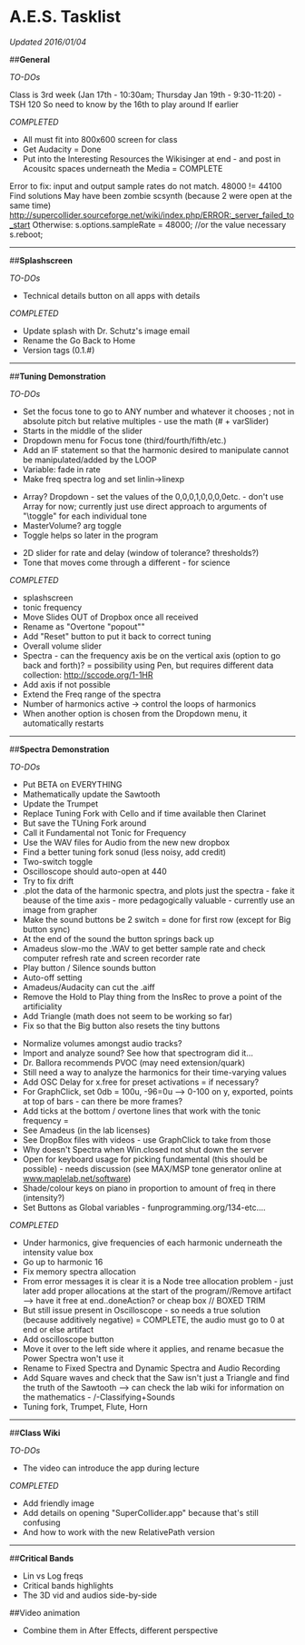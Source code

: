 # A.E.S. Tasklist
_Updated 2016/01/04_

##**General**

_TO-DOs_

Class is 3rd week (Jan 17th - 10:30am; Thursday Jan 19th - 9:30-11:20) - TSH 120
So need to know by the 16th to play around
If earlier 

_COMPLETED_

* All must fit into 800x600 screen for class
* Get Audacity = Done
* Put into the Interesting Resources the Wikisinger at end - and post in Acousitc spaces underneath the Media = COMPLETE

Error to fix: input and output sample rates do not match. 48000 != 44100
	Find solutions
	May have been zombie scsynth (because 2 were open at the same time) http://supercollider.sourceforge.net/wiki/index.php/ERROR:_server_failed_to_start
	Otherwise: 
	s.options.sampleRate = 48000; //or the value necessary
	s.reboot; 


* * *
##**Splashscreen**

_TO-DOs_

* Technical details button on all apps with details

_COMPLETED_

* Update splash with Dr. Schutz's image email
* Rename the Go Back to Home
* Version tags (0.1.#)

* * *

##**Tuning Demonstration**

_TO-DOs_


* Set the focus tone to go to ANY number and whatever it chooses ; not in absolute pitch but relative multiples - use the math (# + varSlider)
* Starts in the middle of the slider
* Dropdown menu for Focus tone (third/fourth/fifth/etc.)
* Add an IF statement so that the harmonic desired to manipulate cannot be manipulated/added by the LOOP
* Variable: fade in rate
* Make freq spectra log and set linlin->linexp


</p>

* Array? Dropdown - set the values of the 0,0,0,1,0,0,0,0etc. - don't use Array for now; currently just use direct approach to arguments of "\toggle" for each individual tone
* MasterVolume? arg toggle
* Toggle helps so later in the program 

</p>

* 2D slider for rate and delay (window of tolerance? thresholds?)
* Tone that moves come through a different - for science



_COMPLETED_

* splashscreen
* tonic frequency
* Move Slides OUT of Dropbox once all received
* Rename as "Overtone "popout""
* Add "Reset" button to put it back to correct tuning
* Overall volume slider
* Spectra - can the frequency axis be on the vertical axis (option to go back and forth)? = possibility using Pen, but requires different data collection: http://sccode.org/1-1HR
* Add axis if not possible
* Extend the Freq range of the spectra
* Number of harmonics active -> control the loops of harmonics
* When another option is chosen from the Dropdown menu, it automatically restarts

* * *

##**Spectra Demonstration**

_TO-DOs_

* Put BETA on EVERYTHING
* Mathematically update the Sawtooth
* Update the Trumpet
* Replace Tuning Fork with Cello and if time available then Clarinet
* But save the TUning Fork around
* Call it Fundamental not Tonic for Frequency
* Use the WAV files for Audio from the new new dropbox
* Find a better tuning fork sonud (less noisy, add credit)
* Two-switch toggle 
* Oscilloscope should auto-open at 440
* Try to fix drift
* .plot the data of the harmonic spectra, and plots just the spectra - fake it beause of the time axis - more pedagogically valuable - currently use an image from grapher
* Make the sound buttons be 2 switch = done for first row (except for Big button sync)
* At the end of the sound the button springs back up
* Amadeus slow-mo the .WAV to get better sample rate and check computer refresh rate and screen recorder rate
* Play button / Silence sounds button
* Auto-off setting
* Amadeus/Audacity can cut the .aiff
* Remove the Hold to Play thing from the InsRec to prove a point of the artificiality
* Add Triangle (math does not seem to be working so far)
* Fix so that the Big button also resets the tiny buttons


</p>

* Normalize volumes amongst audio tracks?
* Import and analyze sound? See how that spectrogram did it...
* Dr. Ballora recommends PVOC (may need extension/quark)
* Still need a way to analyze the harmonics for their time-varying values
* Add OSC Delay for x.free for preset activations = if necessary?
* For GraphClick, set 0db = 100u, -96=0u --> 0-100 on y, exported, points at top of bars - can there be more frames?
* Add ticks at the bottom / overtone lines that work with the tonic frequency =
* See Amadeus (in the lab licenses)
* See DropBox files with videos - use GraphClick to take from those
* Why doesn't Spectra when Win.closed not shut down the server
* Open for keyboard usage for picking fundamental (this should be possible) - needs discussion (see MAX/MSP tone generator online at www.maplelab.net/software)
* Shade/colour keys on piano in proportion to amount of freq in there (intensity?)
* Set Buttons as Global variables - funprogramming.org/134-etc....





_COMPLETED_

* Under harmonics, give frequencies of each harmonic underneath the intensity value box
* Go up to harmonic 16
* Fix memory spectra allocation
* From error messages it is clear it is a Node tree allocation problem - just later add proper allocations at the start of the program//Remove artifact --> have it free at end..doneAction? or cheap box // BOXED TRIM
* But still issue present in Oscilloscope - so needs a true solution (because additively negative) = COMPLETE, the audio must go to 0 at end or else artifact
* Add oscilloscope button
* Move it over to the left side where it applies, and rename becasue the Power Spectra won't use it
* Rename to Fixed Spectra and Dynamic Spectra and Audio Recording
* Add Square waves and check that the Saw isn't just a Triangle and find the truth of the Sawtooth --> can check the lab wiki for information on the mathematics - /-Classifying+Sounds
* Tuning fork, Trumpet, Flute, Horn



* * *

##**Class Wiki**

_TO-DOs_

* The video can introduce the app during lecture

_COMPLETED_

* Add friendly image
* Add details on opening "SuperCollider.app" because that's still confusing
* And how to work with the new RelativePath version


* * *

##**Critical Bands**

* Lin vs Log freqs
* Critical bands highlights
* The 3D vid and audios side-by-side


##Video animation

* Combine them in After Effects, different perspective
